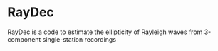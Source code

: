 # RayDec
RayDec is a code to estimate the ellipticity of Rayleigh waves from 3-component single-station recordings

